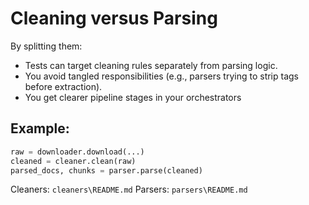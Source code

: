 # Cleaning versus Parsing

By splitting them:
- Tests can target cleaning rules separately from parsing logic.
- You avoid tangled responsibilities (e.g., parsers trying to strip tags before extraction).
- You get clearer pipeline stages in your orchestrators

## Example:

```python
raw = downloader.download(...)
cleaned = cleaner.clean(raw)
parsed_docs, chunks = parser.parse(cleaned)
```

Cleaners: `cleaners\README.md`
Parsers: `parsers\README.md`
